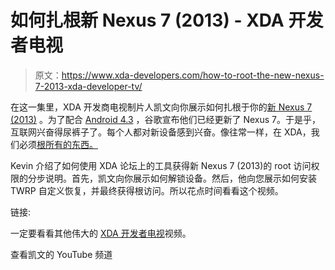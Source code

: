 # 如何扎根新 Nexus 7 (2013) - XDA 开发者电视

> 原文：<https://www.xda-developers.com/how-to-root-the-new-nexus-7-2013-xda-developer-tv/>

在这一集里，XDA 开发商电视制片人凯文向你展示如何扎根于你的[新 Nexus 7 (2013)](http://forum.xda-developers.com/forumdisplay.php?f=2407 "Nexus 7 (2013) Forums") 。为了配合 [Android 4.3](http://www.xda-developers.com/android/android-4-3-announced-and-rolling-out-to-nexus-devices/ "Android 4.3 Announced and Rolling Out to Nexus Devices, Images Available") ，谷歌宣布他们已经更新了 Nexus 7。于是乎，互联网兴奋得尿裤子了。每个人都对新设备感到兴奋。像往常一样，在 XDA，我们必须[根所有的东西。](http://www.xda-developers.com/android/this-is-why-xda-developers-com-roots-android-xda-developer-tv/ "This is Why XDA-Developers.com Roots Android – XDA Developer TV")

Kevin 介绍了如何使用 XDA 论坛上的工具获得新 Nexus 7 (2013)的 root 访问权限的分步说明。首先，凯文向你展示如何解锁设备。然后，他向您展示如何安装 TWRP 自定义恢复，并最终获得根访问。所以花点时间看看这个视频。

链接:

一定要看看其他伟大的 [XDA 开发者电视](http://www.xda-developers.com/xda-tv/ "XDA Developer TV")视频。

查看凯文的 YouTube 频道